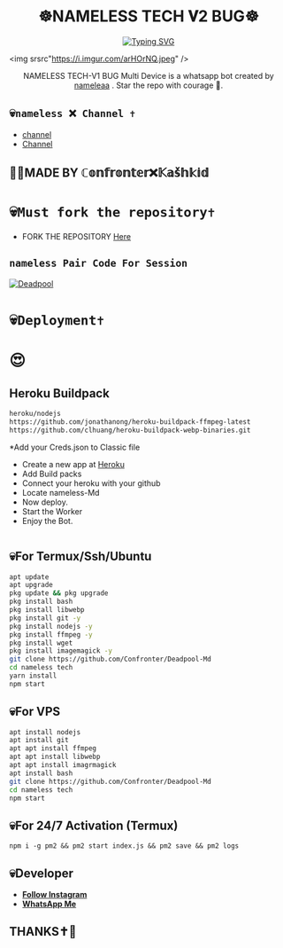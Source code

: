 <h1 align="center"> ☸NAMELESS TECH 𝐕2 BUG☸ <br></h1>
<p align="center">
<a href="https://git.io/typing-svg"><img src="https://readme-typing-svg.demolab.com?font=Fira+Code&weight=602&pause=1000&color=F70000&random=false&width=435&lines=DEADPOOL-Md+made+by+Frank+;Follow+me+IG+%40confronter._" alt="Typing SVG" /></a>
  
  <img srsrc"https://i.imgur.com/arHOrNQ.jpeg" />
</p>

<p align="center">
NAMELESS TECH-V1 BUG Multi Device is a whatsapp bot created by <a href="https://github.com/Confronter" target="_blank">nameleaa</a> . Star the repo with courage 🌟.
</p>



## 💀```nameless ❌ Channel ✝️```

- [ channel ](https://whatsapp.com/channel/0029Vajz4XmCnA7pBowZQ53h)
- [Channel]()

## 🔆🔆MADE BY ℂ𝕠𝕟𝕗𝕣𝕠𝕟𝕥𝕖𝕣❌𝕂𝕒𝕤̌𝕙𝕜𝕚𝕕

# 💀```Must fork the repository✝️```

- FORK THE REPOSITORY [Here](https://github.com/Confronter/nameless-Md/fork)

## `nameless Pair Code For Session`
[![Deadpool](https://repl.it/badge/github/quiec/whatsasena)](https://replit.com/@confrontermfisa/SUPERBOT-PairCode-4?s=app)


# 💀```Deployment✝️```
  # 😍
## Heroku Buildpack
```bash
heroku/nodejs
https://github.com/jonathanong/heroku-buildpack-ffmpeg-latest
https://github.com/clhuang/heroku-buildpack-webp-binaries.git
```
*Add your Creds.json to Classic file
* Create a new app at [Heroku](heroku.com)
* Add Build packs
* Connect your heroku with your github
* Locate nameless-Md
* Now deploy.
* Start the Worker
* Enjoy the Bot.
```
```
## 💀For Termux/Ssh/Ubuntu
```bash
apt update
apt upgrade
pkg update && pkg upgrade
pkg install bash
pkg install libwebp
pkg install git -y
pkg install nodejs -y 
pkg install ffmpeg -y 
pkg install wget
pkg install imagemagick -y
git clone https://github.com/Confronter/Deadpool-Md
cd nameless tech
yarn install
npm start
```
## 💀For VPS
```bash
apt install nodejs 
apt install git 
apt apt install ffmpeg 
apt apt install libwebp 
apt apt install imagrmagick
apt install bash
git clone https://github.com/Confronter/Deadpool-Md
cd nameless tech
npm start
```
## 💀For 24/7 Activation (Termux)
```
npm i -g pm2 && pm2 start index.js && pm2 save && pm2 logs
```

## 💀Developer

  - [**Follow Instagram**](https://instagram.com/confronter._)
- [**WhatsApp Me**](https://wa.me/254113660118)
## THANKS✝️💛
  

